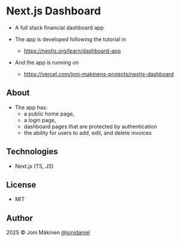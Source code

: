 # Next.js Dashboard

- A full stack financial dashboard app

- The app is developed following the tutorial in

  - https://nextjs.org/learn/dashboard-app

- And the app is running on

  - https://vercel.com/joni-makinens-projects/nextjs-dashboard

## About

- The app has:
  - a public home page,
  - a login page,
  - dashboard pages that are protected by authentication
  - the ability for users to add, edit, and delete invoices

## Technologies

- Next.js (TS, JS)

## License

- MIT

## Author

2025 © Joni Mäkinen [@jonidaniel](https://github.com/jonidaniel)
